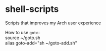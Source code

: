 # shell-scripts
Scripts that improves my Arch user experience

How to use `goto`: <br>
source ~/goto.sh <br>
alias goto-add="sh ~/goto-add.sh"

